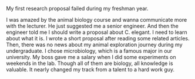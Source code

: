 My first research proposal failed during my freshman year. 

I was amazed by the animal biology course and wanna communicate more with the lecturer. He just suggested me a senior engineer. And then the engineer told me I should write a proposal about C. elegant. I need to learn about what it is. I wrote a short proposal after reading some related articles. Then, there was no news about my animal exploration journey during my undergraduate.  I chose microbiology, which is a famous major in our university. My boss gave me a salary when I did some experiments on weekends in the lab. Though all of them are biology, all knowledge is valuable. It nearly changed my track from a talent to a hard work guy. 